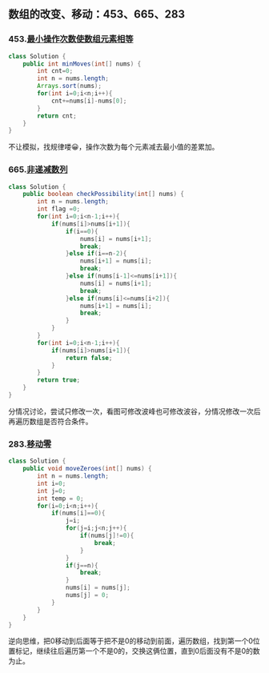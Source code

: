 ## 数组的改变、移动：453、665、283

### 453.[最小操作次数使数组元素相等](https://leetcode-cn.com/problems/minimum-moves-to-equal-array-elements/)

```java
class Solution {
    public int minMoves(int[] nums) {
        int cnt=0;
        int n = nums.length;
        Arrays.sort(nums);
        for(int i=0;i<n;i++){
            cnt+=nums[i]-nums[0];
        }
        return cnt;
    }   
}
```

不让模拟，找规律喽😀，操作次数为每个元素减去最小值的差累加。



### 665.[非递减数列](https://leetcode-cn.com/problems/non-decreasing-array/)

```java
class Solution {
    public boolean checkPossibility(int[] nums) {
        int n = nums.length;
        int flag =0;
        for(int i=0;i<n-1;i++){
            if(nums[i]>nums[i+1]){
                if(i==0){
                    nums[i] = nums[i+1];
                    break;
                }else if(i==n-2){
                    nums[i+1] = nums[i];
                    break;
                }else if(nums[i-1]<=nums[i+1]){
                    nums[i] = nums[i+1];
                    break;
                }else if(nums[i]<=nums[i+2]){
                    nums[i+1] = nums[i];
                    break;
                }
            }           
        }
        for(int i=0;i<n-1;i++){
            if(nums[i]>nums[i+1]){
                return false;
            }
        }
        return true;
    }
}
```

分情况讨论，尝试只修改一次，看图可修改波峰也可修改波谷，分情况修改一次后再遍历数组是否符合条件。



### 283.[移动零](https://leetcode-cn.com/problems/move-zeroes/)

```java
class Solution {
    public void moveZeroes(int[] nums) {
        int n = nums.length;
        int i=0;
        int j=0;
        int temp = 0;
        for(i=0;i<n;i++){
            if(nums[i]==0){
                j=i;
                for(j=i;j<n;j++){
                    if(nums[j]!=0){
                        break;
                    }
                }
                if(j==n){
                    break;
                }
                nums[i] = nums[j];
                nums[j] = 0;
            }
        }
    }
}
```

逆向思维，把0移动到后面等于把不是0的移动到前面，遍历数组，找到第一个0位置标记，继续往后遍历第一个不是0的，交换这俩位置，直到0后面没有不是0的数为止。